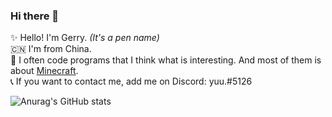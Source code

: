 ### Hi there 👋
:sparkles: Hello! I'm Gerry. *(It's a pen name)*<br>
:cn: I'm from China.<br>
:memo: I often code programs that I think what is interesting. And most of them is about [Minecraft](https://www.minecraft.net/).<br>
:telephone_receiver: If you want to contact me, add me on Discord: yuu.#5126

![Anurag's GitHub stats](https://github-readme-stats.vercel.app/api?username=GerryYuu&show_icons=true)
